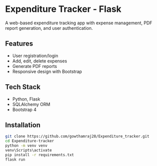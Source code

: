 # Expenditure Tracker - Flask

A web-based expenditure tracking app with expense management, PDF report generation, and user authentication.

## Features
- User registration/login
- Add, edit, delete expenses
- Generate PDF reports
- Responsive design with Bootstrap

## Tech Stack
- Python, Flask
- SQLAlchemy ORM
- Bootstrap 4

## Installation
```bash
git clone https://github.com/gowthamraj28/Expenditure_tracker.git
cd Expenditure-tracker
python -m venv venv
venv\Scripts\activate
pip install -r requirements.txt
flask run
